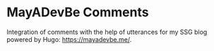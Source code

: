 # MayADevBe Comments
Integration of comments with the help of utterances for my SSG blog powered by Hugo: https://mayadevbe.me/.
